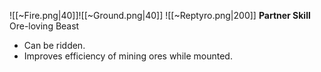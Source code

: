 
![[~Fire.png|40]]![[~Ground.png|40]]
![[~Reptyro.png|200]]
**Partner Skill**
Ore-loving Beast
- Can be ridden.
- Improves efficiency of mining ores while mounted.